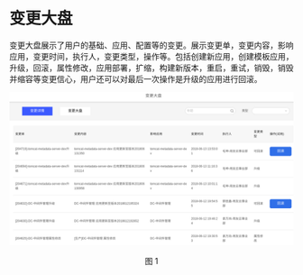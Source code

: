 # 变更大盘

变更大盘展示了用户的基础、应用、配置等的变更。展示变更单，变更内容，影响应用，变更时间，执行人，变更类型，操作等。包括创建新应用，创建模板应用，升级，回滚，属性修改，应用部署，扩缩，构建新版本，重启，重试，销毁，销毁并缩容等变更信心，用户还可以对最后一次操作是升级的应用进行回滚。

<div align=center>

<img src="images/change_2.png"/>

</div>

<p align="center">图 1</p>
